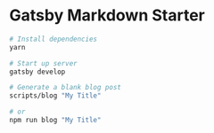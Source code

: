 # Gatsby Markdown Starter

```sh
# Install dependencies
yarn

# Start up server
gatsby develop

# Generate a blank blog post
scripts/blog "My Title"

# or
npm run blog "My Title"
```
